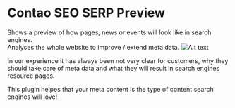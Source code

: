 # Contao SEO SERP Preview

Shows a preview of how pages, news or events will look like in search engines. <br>
Analyses the whole website to improve / extend meta data.
![Alt text](/../screenshots/screenshot.jpg?raw=true "Optional Title")

In our experience it has always been not very clear for customers, why they should take care of meta data and what they will result in search engines resource pages.

This plugin helpes that your meta content is the type of content search engines will love!

